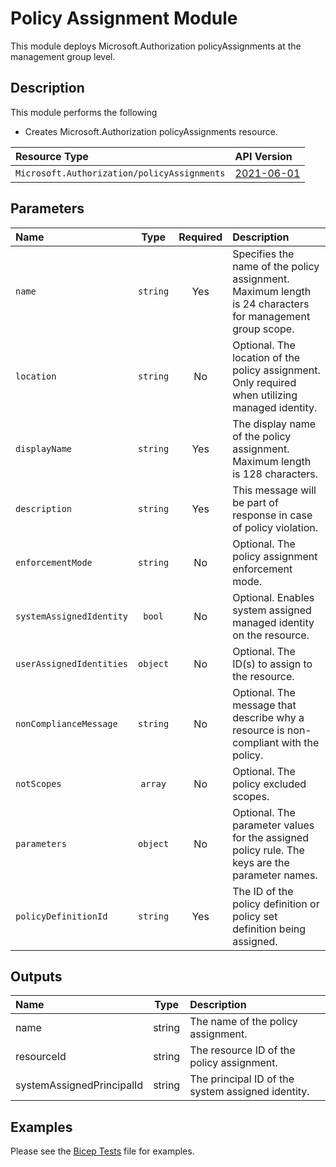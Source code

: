 # Policy Assignment Module

This module deploys Microsoft.Authorization policyAssignments at the management group level.

## Description

This module performs the following

- Creates Microsoft.Authorization policyAssignments resource.

| Resource Type | API Version |
| :-- | :-- |
| `Microsoft.Authorization/policyAssignments` | [2021-06-01](https://learn.microsoft.com/en-us/azure/templates/microsoft.authorization/2021-06-01/policyassignments?pivots=deployment-language-bicep) |

## Parameters

| Name                     | Type     | Required | Description                                                                                              |
| :----------------------- | :------: | :------: | :------------------------------------------------------------------------------------------------------- |
| `name`                   | `string` | Yes      | Specifies the name of the policy assignment. Maximum length is 24 characters for management group scope. |
| `location`               | `string` | No       | Optional. The location of the policy assignment. Only required when utilizing managed identity.          |
| `displayName`            | `string` | Yes      | The display name of the policy assignment. Maximum length is 128 characters.                             |
| `description`            | `string` | Yes      | This message will be part of response in case of policy violation.                                       |
| `enforcementMode`        | `string` | No       | Optional. The policy assignment enforcement mode.                                                        |
| `systemAssignedIdentity` | `bool`   | No       | Optional. Enables system assigned managed identity on the resource.                                      |
| `userAssignedIdentities` | `object` | No       | Optional. The ID(s) to assign to the resource.                                                           |
| `nonComplianceMessage`   | `string` | No       | Optional. The message that describe why a resource is non-compliant with the policy.                     |
| `notScopes`              | `array`  | No       | Optional. The policy excluded scopes.                                                                    |
| `parameters`             | `object` | No       | Optional. The parameter values for the assigned policy rule. The keys are the parameter names.           |
| `policyDefinitionId`     | `string` | Yes      | The ID of the policy definition or policy set definition being assigned.                                 |

## Outputs

| Name                      | Type   | Description                                       |
| :------------------------ | :----: | :------------------------------------------------ |
| name                      | string | The name of the policy assignment.                |
| resourceId                | string | The resource ID of the policy assignment.         |
| systemAssignedPrincipalId | string | The principal ID of the system assigned identity. |

## Examples

Please see the [Bicep Tests](test/main.test.bicep) file for examples.